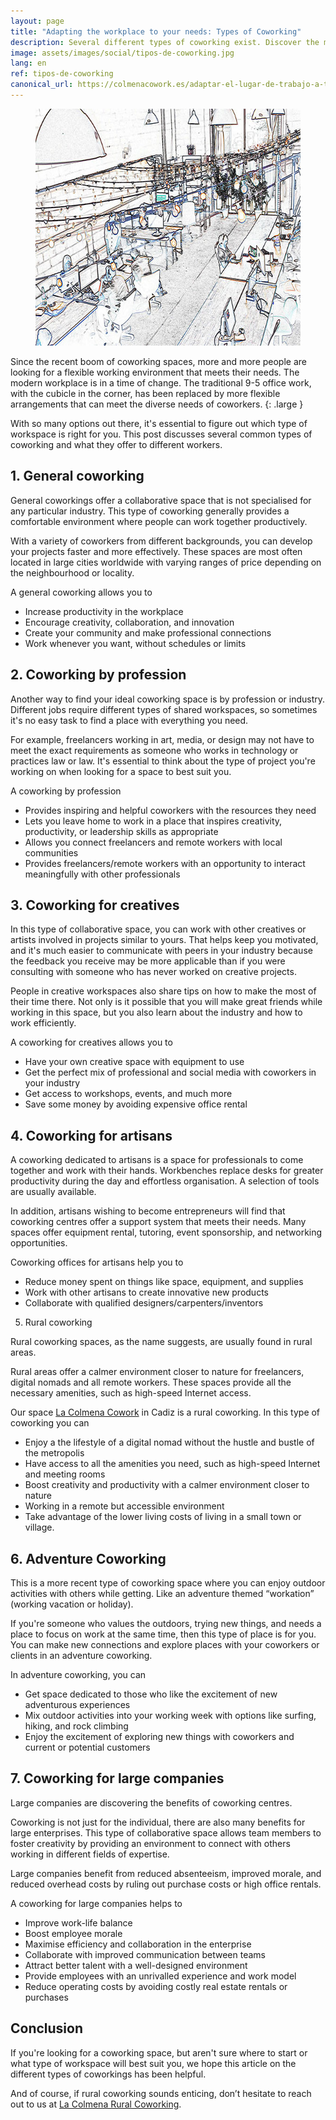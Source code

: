 ```yaml
---
layout: page
title: "Adapting the workplace to your needs: Types of Coworking"
description: Several different types of coworking exist. Discover the most important factors in choosing the right space for your needs.
image: assets/images/social/tipos-de-coworking.jpg
lang: en
ref: tipos-de-coworking
canonical_url: https://colmenacowork.es/adaptar-el-lugar-de-trabajo-a-tus-necesidades-tipos-de-coworking
---
```


<figure>
  <img
    src="/assets/images/tipos-de-coworking.jpg"
    srcset="/assets/images/tipos-de-coworking@2x.jpg 2x"
    alt="Types of coworking. A drawing of several people working in a coworking space"
    height="379"
    width="568"
    loading="lazy"
  />
</figure>

Since the recent boom of coworking spaces, more and more people are looking for a flexible working environment that meets their needs. The modern workplace is in a time of change. The traditional 9-5 office work, with the cubicle in the corner, has been replaced by more flexible arrangements that can meet the diverse needs of coworkers.
{: .large }

<!--more-->

With so many options out there, it's essential to figure out which type of workspace is right for you. This post discusses several common types of coworking and what they offer to different workers.

## 1. General coworking

General coworkings offer a collaborative space that is not specialised for any particular industry. This type of coworking generally provides a comfortable environment where people can work together productively.

With a variety of coworkers from different backgrounds, you can develop your projects faster and more effectively. These spaces are most often located in large cities worldwide with varying ranges of price depending on the neighbourhood or locality.

A general coworking allows you to

- Increase productivity in the workplace
- Encourage creativity, collaboration, and innovation
- Create your community and make professional connections
- Work whenever you want, without schedules or limits

## 2. Coworking by profession

Another way to find your ideal coworking space is by profession or industry. Different jobs require different types of shared workspaces, so sometimes it's no easy task to find a place with everything you need.

For example, freelancers working in art, media, or design may not have to meet the exact requirements as someone who works in technology or practices law or law. It's essential to think about the type of project you're working on when looking for a space to best suit you.

A coworking by profession

- Provides inspiring and helpful coworkers with the resources they need
- Lets you leave home to work in a place that inspires creativity, productivity, or leadership skills as appropriate
- Allows you connect freelancers and remote workers with local communities
- Provides freelancers/remote workers with an opportunity to interact meaningfully with other professionals

## 3. Coworking for creatives

In this type of collaborative space, you can work with other creatives or artists involved in projects similar to yours. That helps keep you motivated, and it's much easier to communicate with peers in your industry because the feedback you receive may be more applicable than if you were consulting with someone who has never worked on creative projects.

People in creative workspaces also share tips on how to make the most of their time there. Not only is it possible that you will make great friends while working in this space, but you also learn about the industry and how to work efficiently.

A coworking for creatives allows you to

- Have your own creative space with equipment to use
- Get the perfect mix of professional and social media with coworkers in your industry
- Get access to workshops, events, and much more
- Save some money by avoiding expensive office rental

## 4. Coworking for artisans

A coworking dedicated to artisans is a space for professionals to come together and work with their hands. Workbenches replace desks for greater productivity during the day and effortless organisation. A selection of tools are usually available.

In addition, artisans wishing to become entrepreneurs will find that coworking centres offer a support system that meets their needs. Many spaces offer equipment rental, tutoring, event sponsorship, and networking opportunities.

Coworking offices for artisans help you to

- Reduce money spent on things like space, equipment, and supplies
- Work with other artisans to create innovative new products
- Collaborate with qualified designers/carpenters/inventors

5. Rural coworking

Rural coworking spaces, as the name suggests, are usually found in rural areas.

Rural areas offer a calmer environment closer to nature for freelancers, digital nomads and all remote workers. These spaces provide all the necessary amenities, such as high-speed Internet access.

Our space [La Colmena Cowork](/en/) in Cadiz is a rural coworking. In this type of coworking you can

- Enjoy a the lifestyle of a digital nomad without the hustle and bustle of the metropolis
- Have access to all the amenities you need, such as high-speed Internet and meeting rooms
- Boost creativity and productivity with a calmer environment closer to nature
- Working in a remote but accessible environment
- Take advantage of the lower living costs of living in a small town or village.

## 6. Adventure Coworking

This is a more recent type of coworking space where you can enjoy outdoor activities with others while getting. Like an adventure themed “workation” (working vacation or holiday).

If you're someone who values the outdoors, trying new things, and needs a place to focus on work at the same time, then this type of place is for you. You can make new connections and explore places with your coworkers or clients in an adventure coworking.

In adventure coworking, you can

- Get space dedicated to those who like the excitement of new adventurous experiences
- Mix outdoor activities into your working week with options like surfing, hiking, and rock climbing
- Enjoy the excitement of exploring new things with coworkers and current or potential customers

## 7. Coworking for large companies

Large companies are discovering the benefits of coworking centres.

Coworking is not just for the individual, there are also many benefits for large enterprises. This type of collaborative space allows team members to foster creativity by providing an environment to connect with others working in different fields of expertise.

Large companies benefit from reduced absenteeism, improved morale, and reduced overhead costs by ruling out purchase costs or high office rentals.

A coworking for large companies helps to

- Improve work-life balance
- Boost employee morale
- Maximise efficiency and collaboration in the enterprise
- Collaborate with improved communication between teams
- Attract better talent with a well-designed environment
- Provide employees with an unrivalled experience and work model
- Reduce operating costs by avoiding costly real estate rentals or purchases

## Conclusion

If you're looking for a coworking space, but aren't sure where to start or what type of workspace will best suit you, we hope this article on the different types of coworkings has been helpful.

And of course, if rural coworking sounds enticing, don’t hesitate to reach out to us at [La Colmena Rural Coworking](/en/).
